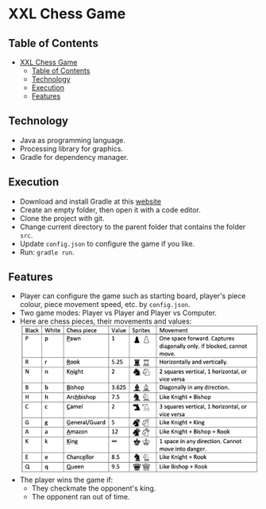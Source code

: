 # XXL Chess Game

## Table of Contents
- [XXL Chess Game](#xxl-chess-game)
  - [Table of Contents](#table-of-contents)
  - [Technology](#technology)
  - [Execution](#execution)
  - [Features](#features)

## Technology
- Java as programming language.
- Processing library for graphics.
- Gradle for dependency manager.

## Execution
- Download and install Gradle at this [website](https://gradle.org/install/)
- Create an empty folder, then open it with a code editor.
- Clone the project with git.
- Change current directory to the parent folder that contains the folder `src`.
- Update `config.json` to configure the game if you like.
- Run: ```gradle run```.

## Features
- Player can configure the game such as starting board, player's piece colour, piece movement speed, etc. by `config.json`.
- Two game modes: Player vs Player and Player vs Computer.
- Here are chess pieces, their movements and values:
![Image](./markdown_images/chess_pieces.png)
- The player wins the game if:
  - They checkmate the opponent's king.
  - The opponent ran out of time.
